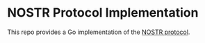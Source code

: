 # NOSTR Protocol Implementation

This repo provides a Go implementation of the [NOSTR protocol][nostr_protocol].

[nostr_protocol]: https://github.com/nostr-protocol/nips